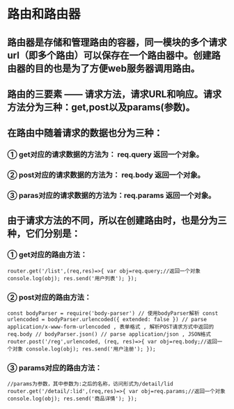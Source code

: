 # 路由和路由器
## 路由器是存储和管理路由的容器，同一模块的多个请求url（即多个路由）可以保存在一个路由器中。创建路由器的目的也是为了方便web服务器调用路由。
## 路由的三要素 —— 请求方法，请求URL和响应。请求方法分为三种：get,post以及params(参数)。
## 在路由中随着请求的数据也分为三种：
### ① get对应的请求数据的方法为： req.query 返回一个对象。
### ② post对应的请求数据的方法为： req.body 返回一个对象。
### ③ paras对应的请求数据的方法为：req.params 返回一个对象。
## 由于请求方法的不同，所以在创建路由时，也是分为三种，它们分别是：
### ① get对应的路由方法：
`
router.get('/list',(req,res)=>{
  var obj=req.query;//返回一个对象
  console.log(obj);
  res.send('用户列表');
});
`
### ② post对应的路由方法：
`
const bodyParser = require('body-parser') // 使用bodyParser解析
const urlencoded = bodyParser.urlencoded({ extended: false }) // parse application/x-www-form-urlencoded , 表单格式 , 解析POST请求方式中返回的req.body
// bodyParser.json() // parse application/json , JSON格式
router.post('/reg',urlencoded, (req, res)=>{
   var obj=req.body;//返回一个对象
   console.log(obj);
   res.send('用户注册');
 });
`
### ③ params对应的路由方法：
`
//params为参数，其中参数为:之后的名称，访问形式为/detail/lid
router.get('/detail/:lid',(req,res)=>{
  var obj=req.params;//返回一个对象
  console.log(obj);
  res.send('商品详情');
});
`

